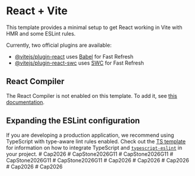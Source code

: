 # React + Vite

This template provides a minimal setup to get React working in Vite with HMR and some ESLint rules.

Currently, two official plugins are available:

- [@vitejs/plugin-react](https://github.com/vitejs/vite-plugin-react/blob/main/packages/plugin-react) uses [Babel](https://babeljs.io/) for Fast Refresh
- [@vitejs/plugin-react-swc](https://github.com/vitejs/vite-plugin-react/blob/main/packages/plugin-react-swc) uses [SWC](https://swc.rs/) for Fast Refresh

## React Compiler

The React Compiler is not enabled on this template. To add it, see [this documentation](https://react.dev/learn/react-compiler/installation).

## Expanding the ESLint configuration

If you are developing a production application, we recommend using TypeScript with type-aware lint rules enabled. Check out the [TS template](https://github.com/vitejs/vite/tree/main/packages/create-vite/template-react-ts) for information on how to integrate TypeScript and [`typescript-eslint`](https://typescript-eslint.io) in your project.
#   C a p 2 0 2 6  
 #   C a p S t o n e 2 0 2 6 G 1 1  
 #   C a p S t o n e 2 0 2 6 G 1 1  
 #   C a p S t o n e 2 0 2 6 G 1 1  
 #   C a p S t o n e 2 0 2 6 G 1 1  
 #   C a p 2 0 2 6  
 #   C a p 2 0 2 6  
 #   C a p 2 0 2 6  
 #   C a p 2 0 2 6  
 #   C a p 2 0 2 6  
 